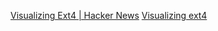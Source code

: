 
[Visualizing Ext4 | Hacker News](https://news.ycombinator.com/item?id=38907821)
[Visualizing ext4](https://buredoranna.github.io/linux/ext4/2020/01/09/ext4-viz.html)
